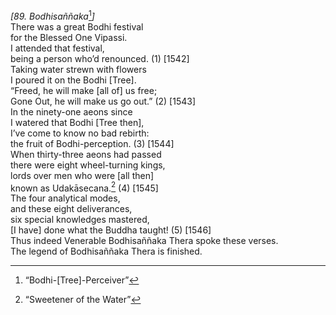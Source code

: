 *\[89. Bodhisaññaka*[^1]*\]*  
There was a great Bodhi festival  
for the Blessed One Vipassi.  
I attended that festival,  
being a person who’d renounced. (1) \[1542\]  
Taking water strewn with flowers  
I poured it on the Bodhi \[Tree\].  
“Freed, he will make \[all of\] us free;  
Gone Out, he will make us go out.” (2) \[1543\]  
In the ninety-one aeons since  
I watered that Bodhi \[Tree then\],  
I’ve come to know no bad rebirth:  
the fruit of Bodhi-perception. (3) \[1544\]  
When thirty-three aeons had passed  
there were eight wheel-turning kings,  
lords over men who were \[all then\]  
known as Udakāsecana.[^2] (4) \[1545\]  
The four analytical modes,  
and these eight deliverances,  
six special knowledges mastered,  
\[I have\] done what the Buddha taught! (5) \[1546\]  
Thus indeed Venerable Bodhisaññaka Thera spoke these verses.  
The legend of Bodhisaññaka Thera is finished.  
[^1]: “Bodhi-\[Tree\]-Perceiver”  
[^2]: “Sweetener of the Water”
